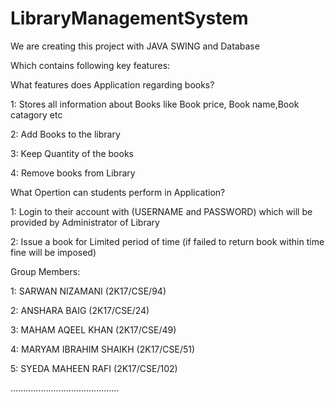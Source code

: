 # LibraryManagementSystem
We are creating this project with JAVA SWING and Database 

Which contains following key features:


What features does Application regarding books?

1: Stores all information about Books like Book price, Book name,Book catagory etc

2: Add Books to the library

3: Keep Quantity of the books

4: Remove books from Library


What Opertion can students perform in Application?

1: Login to their account with (USERNAME and PASSWORD) which will be provided by Administrator of Library

2: Issue a book for Limited period of time (if failed to return book within time fine will be imposed)


Group Members:

1: SARWAN NIZAMANI (2K17/CSE/94)

2: ANSHARA BAIG (2K17/CSE/24)

3: MAHAM AQEEL KHAN (2K17/CSE/49)

4: MARYAM IBRAHIM SHAIKH (2K17/CSE/51)

5: SYEDA MAHEEN RAFI (2K17/CSE/102)

...........................................
